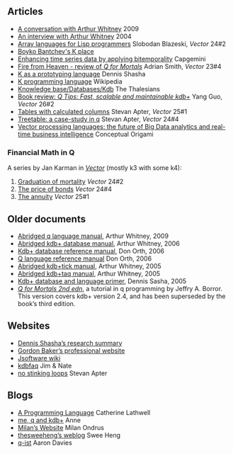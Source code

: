 ## <i class="fa fa-book"></i> Articles

* [A conversation with Arthur Whitney](http://mags.acm.org/queue/20090203?pg=12) 2009
* [An interview with Arthur Whitney](http://kx.com/media-coverage-arthur-2004.php) 2004
* [Array languages for Lisp programmers](http://archive.vector.org.uk/art10500180) Slobodan Blazeski, _Vector_ 24\#2
* [Boyko Bantchev's K place](http://www.math.bas.bg/bantchev/place/k.html)
* [Enhancing time series data by applying bitemporality](http://www.capgemini.com/insights-and-resources/by-publication/enhancing-time-series-data-by-applying-bitemporality) Capgemini
* [Fire from Heaven - review of _Q for Mortals_](http://archive.vector.org.uk/art10011980) Adrian Smith, _Vector_ 23\#4
* [K as a prototyping language](http://www.cs.nyu.edu/courses/fall02/G22.3033-007/kintro.html) Dennis Shasha
* [K programming language](http://en.wikipedia.org/wiki/K_(programming_language)) Wikipedia
* [Knowledge base/Databases/Kdb](http://www.thalesians.com/finance/index.php/Knowledge_Base/Databases/Kdb) The Thalesians
* [Book review: _Q Tips: Fast, scalable and maintainable kdb+_](http://archive.vector.org.uk/art10501500) Yang Guo, _Vector_ 26\#2
* [Tables with calculated columns](http://archive.vector.org.uk/art10500650) Stevan Apter, _Vector_ 25\#1
* [Treetable: a case-study in q](http://archive.vector.org.uk/art10500340) Stevan Apter, _Vector_ 24\#4
* [Vector processing languages: the future of Big Data analytics and real-time business intelligence](http://conceptualorigami.blogspot.com/2010/12/vector-processing-languages-future-of.html) Conceptual Origami


### <i class="fa fa-bank"></i> Financial Math in Q

A series by Jan Karman in [_Vector_](https://www.vector.org.uk) (mostly k3 with some k4):

1. [Graduation of mortality](http://archive.vector.org.uk/art10500210) _Vector_ 24\#2
2. [The price of bonds](http://archive.vector.org.uk/art10500420) _Vector_ 24\#4
3. [The annuity](http://archive.vector.org.uk/art10500660) _Vector_ 25\#1


## <i class="fa fa-book"></i> Older documents

* [Abridged q language manual](http://www.kx.com/q/d/q.htm), Arthur Whitney, 2009
* [Abridged kdb+ database manual](http://www.kx.com/q/d/kdb+.htm), Arthur Whitney, 2006
* [Kdb+ database reference manual](http://www.kx.com/q/d/kdb+1.htm), Don Orth, 2006
* [Q language reference manual](http://www.kx.com/q/d/q1.htm) Don Orth, 2006
* [Abridged kdb+tick manual](http://www.kx.com/q/d/tick.htm), Arthur Whitney, 2005
* [Abridged kdb+taq manual](http://www.kx.com/q/d/taq.htm), Arthur Whitney, 2005
* [Kdb+ database and language primer](http://www.kx.com/q/d/primer.htm), Dennis Sasha, 2005
* [_Q for Mortals 2nd edn_](http://code.kx.com/wiki/JB:QforMortals2/contents), a tutorial in q programming by Jeffry A. Borror. This version covers kdb+ version 2.4, and has been superseded by the book&rsquo;s third edition.



## <i class="fa fa-laptop"></i> Websites

* [Dennis Shasha&rsquo;s research summary](http://cs.nyu.edu/shasha/papers)
* [Gordon Baker&rsquo;s professional website](http://www.gbkr.com)
* [Jsoftware wiki](http://code.jsoftware.com/)
* [kdbfaq](http://www.kdbfaq.com) Jim & Nate
* [no stinking loops](http://www.nsl.com) Stevan Apter


## <i class="fa fa-tablet"></i> Blogs

* [A Programming Language](http://www.aprogramminglanguage.com/) Catherine Lathwell
* [me, q and kdb+](http://lifeisalist.wordpress.com) Anne
* [Milan&rsquo;s Website](http://homepage.hispeed.ch/milano) Milan Ondrus
* [thesweeheng&rsquo;s weblog](http://thesweeheng.wordpress.com/k-and-q) Swee Heng
* [q-ist](http://q-ist.com/) Aaron Davies

